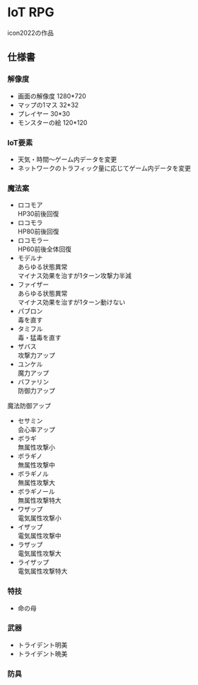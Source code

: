 # IoT RPG  
icon2022の作品  
## 仕様書  
### 解像度  
- 画面の解像度
1280*720  
- マップの1マス
32*32  
- プレイヤー
30*30  
- モンスターの絵
120*120  
  
### IoT要素  
- 天気・時間～ゲーム内データを変更  
- ネットワークのトラフィック量に応じてゲーム内データを変更  
  
### 魔法案  
- ロコモア  
HP30前後回復  
- ロコモラ  
HP80前後回復
- ロコモラー  
HP60前後全体回復
- モデルナ  
あらゆる状態異常  
マイナス効果を治すが1ターン攻撃力半減  
- ファイザー  
あらゆる状態異常  
マイナス効果を治すが1ターン動けない  
- パブロン  
毒を直す  
- タミフル  
毒・猛毒を直す  
- ザバス  
攻撃力アップ  
- ユンケル  
魔力アップ  
- バファリン  
防御力アップ  

魔法防御アップ
- セサミン  
会心率アップ  
- ボラギ  
無属性攻撃小  
- ボラギノ  
無属性攻撃中  
- ボラギノル  
無属性攻撃大  
- ボラギノール  
無属性攻撃特大  
- ワザップ  
電気属性攻撃小
- イザップ  
電気属性攻撃中
- ラザップ  
電気属性攻撃大
- ライザップ  
電気属性攻撃特大
### 特技
- 命の母  

### 武器
- トライデント明美  
- トライデント暁美  

### 防具